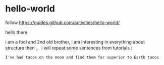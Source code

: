 # hello-world
follow https://guides.github.com/activities/hello-world/

hello there

i am a fool and 2nd old brother, i am interesting in everything about structure
then ， i will repeat some sentences from tutorials :
```
I've had tacos on the moon and find them far superior to Earth tacos
```
